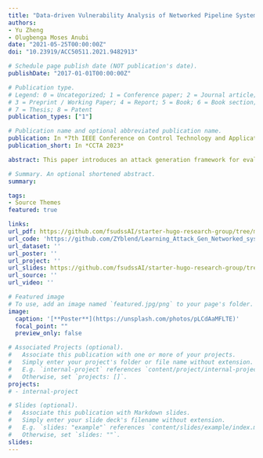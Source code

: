 ```yaml
---
title: "Data-driven Vulnerability Analysis of Networked Pipeline System"
authors:
- Yu Zheng
- Olugbenga Moses Anubi
date: "2021-05-25T00:00:00Z"
doi: "10.23919/ACC50511.2021.9482913"

# Schedule page publish date (NOT publication's date).
publishDate: "2017-01-01T00:00:00Z"

# Publication type.
# Legend: 0 = Uncategorized; 1 = Conference paper; 2 = Journal article;
# 3 = Preprint / Working Paper; 4 = Report; 5 = Book; 6 = Book section;
# 7 = Thesis; 8 = Patent
publication_types: ["1"]

# Publication name and optional abbreviated publication name.
publication: In *7th IEEE Conference on Control Technology and Applications 2023*
publication_short: In *CCTA 2023*

abstract: This paper introduces an attack generation framework for evaluating the vulnerability of nonlinear networked pipeline systems. The vulnerability analysis is formulated as determining the presence of feasible attack sets, defined by boundary functions representing the effectiveness and stealthiness of attack signals with respect to the objective and attack detection module. The framework utilizes three data-driven models, including two discriminative models that learn the boundary functions and a generative model that produces elements of the feasible attack set. A new loss function ensures successful attack generation with high probability.

# Summary. An optional shortened abstract.
summary: 

tags:
- Source Themes
featured: true

links:
url_pdf: https://github.com/fsudssAI/starter-hugo-research-group/tree/main/content/publication/ddvanps/ddvanps.pdf
url_code: 'https://github.com/ZYblend/Learning_Attack_Gen_Networked_system'
url_dataset: ''
url_poster: ''
url_project: ''
url_slides: https://github.com/fsudssAI/starter-hugo-research-group/tree/main/content/publication/ddvanps/slide.pdf
url_source: ''
url_video: ''

# Featured image
# To use, add an image named `featured.jpg/png` to your page's folder. 
image:
  caption: '[**Poster**](https://unsplash.com/photos/pLCdAaMFLTE)'
  focal_point: ""
  preview_only: false

# Associated Projects (optional).
#   Associate this publication with one or more of your projects.
#   Simply enter your project's folder or file name without extension.
#   E.g. `internal-project` references `content/project/internal-project/index.md`.
#   Otherwise, set `projects: []`.
projects:
# - internal-project

# Slides (optional).
#   Associate this publication with Markdown slides.
#   Simply enter your slide deck's filename without extension.
#   E.g. `slides: "example"` references `content/slides/example/index.md`.
#   Otherwise, set `slides: ""`.
slides:
---
```


